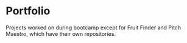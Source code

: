 # Portfolio
Projects worked on during bootcamp except for Fruit Finder and Pitch Maestro, which have their own repositories.

